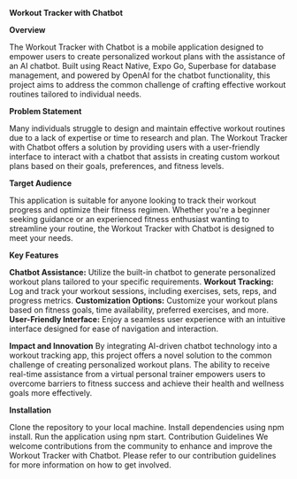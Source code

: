 **Workout Tracker with Chatbot**

**Overview**

The Workout Tracker with Chatbot is a mobile application designed to empower users to create personalized workout plans with the assistance of an AI chatbot. Built using React Native, Expo Go, Superbase for database management, and powered by OpenAI for the chatbot functionality, this project aims to address the common challenge of crafting effective workout routines tailored to individual needs.

**Problem Statement**

Many individuals struggle to design and maintain effective workout routines due to a lack of expertise or time to research and plan. The Workout Tracker with Chatbot offers a solution by providing users with a user-friendly interface to interact with a chatbot that assists in creating custom workout plans based on their goals, preferences, and fitness levels.

**Target Audience**

This application is suitable for anyone looking to track their workout progress and optimize their fitness regimen. Whether you're a beginner seeking guidance or an experienced fitness enthusiast wanting to streamline your routine, the Workout Tracker with Chatbot is designed to meet your needs.

**Key Features**

**Chatbot Assistance:** Utilize the built-in chatbot to generate personalized workout plans tailored to your specific requirements.
**Workout Tracking:** Log and track your workout sessions, including exercises, sets, reps, and progress metrics.
**Customization Options:** Customize your workout plans based on fitness goals, time availability, preferred exercises, and more.
**User-Friendly Interface:** Enjoy a seamless user experience with an intuitive interface designed for ease of navigation and interaction.


**Impact and Innovation**
By integrating AI-driven chatbot technology into a workout tracking app, this project offers a novel solution to the common challenge of creating personalized workout plans. The ability to receive real-time assistance from a virtual personal trainer empowers users to overcome barriers to fitness success and achieve their health and wellness goals more effectively.

**Installation**

Clone the repository to your local machine.
Install dependencies using npm install.
Run the application using npm start.
Contribution Guidelines
We welcome contributions from the community to enhance and improve the Workout Tracker with Chatbot. Please refer to our contribution guidelines for more information on how to get involved.
